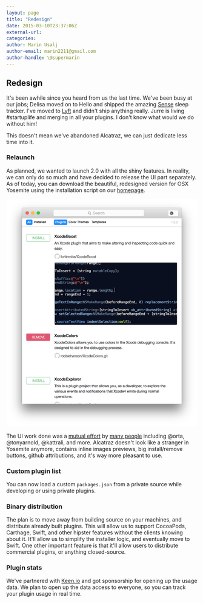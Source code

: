 ```yaml
---
layout: page
title: "Redesign"
date: 2015-03-10T23:37:06Z
external-url:
categories:
author: Marin Usalj
author-email: marin2211@gmail.com
author-handle: \@supermarin
---
```


## Redesign

It's been awhile since you heard from us the last time.
We've been busy at our jobs; Delisa moved on to Hello and shipped the amazing
[Sense](https://hello.is) sleep tracker.
I've moved to [Lyft](https://www.lyft.com) and didn't ship anything really.
Jurre is living #startuplife and merging in all your plugins. I don't know what
would we do without him!

This doesn't mean we've abandoned Alcatraz, we can just dedicate less time into it.

### Relaunch
As planned, we wanted to launch 2.0 with all the shiny features. In reality, we
can only do so much and have decided to release the UI part separately.
As of today, you can download the beautiful, redesigned version for OSX Yosemite
using the installation script on our [homepage](/).

<center>
    <img src=/images/screenshot@2x.png width=687>
</center>

The UI work done was a [mutual effort](https://github.com/supermarin/Alcatraz/pull/154)
by [many people](https://github.com/supermarin/Alcatraz/pull/205)
including @orta, @tonyarnold, @kattrali, and more.
Alcatraz doesn't look like a stranger in Yosemite anymore,
contains inline images previews, big install/remove buttons,
github attributions, and it's way more pleasant to use.

### Custom plugin list
You can now load a custom `packages.json` from a private source while developing
or using private plugins.

### Binary distribution
The plan is to move away from building source on your machines, and distribute
already built plugins. This will allow us to support CocoaPods, Carthage, Swift,
and other hipster features without the clients knowing about it.
It'll allow us to simplify the installer logic, and eventually move to Swift.
One other important feature is that it'll allow users to distribute commercial
plugins, or anything closed-source.

### Plugin stats
We've partnered with [Keen.io](https://keen.io) and got sponsorship for opening 
up the usage data. We plan to open up the data access to everyone,
so you can track your plugin usage in real time.

